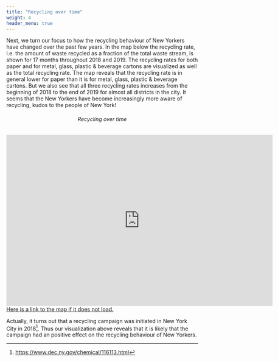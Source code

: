 ```yaml
---
title: "Recycling over time"
weight: 4
header_menu: true
---
```


Next, we turn our focus to how the recycling behaviour of New Yorkers have changed over the past few years. In the map below the recycling rate, i.e. the amount of waste recycled as a fraction of the total waste stream, is shown for 17 months throughout 2018 and 2019. The recycling rates for both paper and for metal, glass, plastic & beverage cartons are visualized as well as the total recycling rate. The map reveals that the recycling rate is in general lower for paper than it is for metal, glass, plastic & beverage cartons. But we also see that all three recycling rates increases from the beginning of 2018 to the end of 2019 for almost all districts in the city. It seems that the New Yorkers have become increasingly more aware of recycling, kudos to the people of New York!

<h6 style="text-align:center;">Recycling over time</h6>
<iframe src="https://people.compute.dtu.dk/s162615/recycling_over_time.html"
	sandbox="allow-same-origin allow-scripts"
	width="700"
	height="450"
	scrolling="no"
	seamless="seamless"
	frameborder="0">
</iframe>
<a href="https://people.compute.dtu.dk/s162615/recycling_over_time.html">Here is a link to the map if it does not load.</a>

Actually, it turns out that a recycling campaign was initiated in New York City in 2018[^3]. Thus our visualization above reveals that it is likely that the campaign had an positive effect on the recycling behaviour of New Yorkers.

[^3]: https://www.dec.ny.gov/chemical/116113.html
